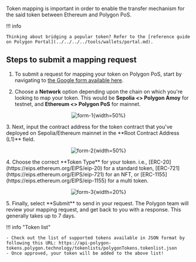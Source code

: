 <!--
---
comments: true
---
-->

Token mapping is important in order to enable the transfer mechanism for the said token between Ethereum and Polygon PoS.

!!! info

    Thinking about bridging a popular token? Refer to the [reference guide on Polygon Portal](../../../../tools/wallets/portal.md).

## Steps to submit a mapping request

1. To submit a request for mapping your token on Polygon PoS, start by navigating to [the Google form available here](https://docs.google.com/forms/d/e/1FAIpQLSeq8HTef2dYpRx35_WWYhyr4C146K9dfhyYJQcoD1RuTTVABg/viewform).

2. Choose a **Network** option depending upon the chain on which you're looking to map your token. This would be **Sepolia <> Polygon Amoy** for testnet, and **Ethereum <> Polygon PoS** for mainnet.

<center>

  ![form-1](../../../../img/pos/token-mapping-1.png){width=50%}

</center>
3. Next, input the contract address for the token contract that you've deployed on Sepolia/Ethereum mainnet in the **Root Contract Address (L1)** field.

<center>

  ![form-2](../../../../img/pos/token-mapping-2.png){width=50%}

</center>
4. Choose the correct **Token Type** for your token. i.e., [ERC-20](https://eips.ethereum.org/EIPS/eip-20) for a standard token, [ERC-721](https://eips.ethereum.org/EIPS/eip-721) for an NFT, or [ERC-1155](https://eips.ethereum.org/EIPS/eip-1155) for a multi token.
   
<center>

  ![form-3](../../../../img/pos/token-mapping-3.png){width=20%}

</center>
5. Finally, select **Submit** to send in your request. The Polygon team will review your mapping request, and get back to you with a response. This generally takes up to 7 days.

!!! info "Token list"

    - Check out the list of supported tokens available in JSON format by following this URL: https://api-polygon-tokens.polygon.technology/tokenlists/polygonTokens.tokenlist.json
    - Once approved, your token will be added to the above list!
